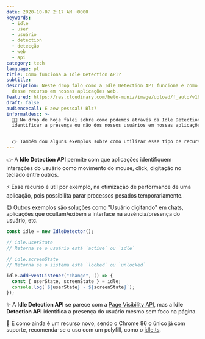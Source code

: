 ```yaml
---
date: 2020-10-07 2:17 AM +0000
keywords:
  - idle
  - user
  - usuário
  - detection
  - detecção
  - web
  - api
category: tech
language: pt
title: Como funciona a Idle Detection API?
subtitle:
description: Neste drop falo como a Idle Detection API funciona e como usufruir
  desse recurso em nossas aplicações web.
featured: https://res.cloudinary.com/beto-muniz/image/upload/f_auto/v1601858045/Titulo_Site_1_j6hxtp.jpg
draft: false
audiencecall: E aew pessoal! Blz?
informaldesc: >-
  👨‍💻 No drop de hoje falei sobre como podemos através da Idle Detection API
  identificar a presença ou não dos nossos usuários em nossas aplicações.


  👉 Também dou alguns exemplos sobre como utilizar esse tipo de recurso e muito mais.
---
```


👉 A **Idle Detection API** permite com que aplicações identifiquem interações do usuário como movimento do mouse, click, digitação no teclado entre outros.

⚡️ Esse recurso é útil por exemplo, na otimização de performance de uma aplicação, pois possibilita parar processos pesados temporariamente.

😋 Outros exemplos são soluções como "Usuário digitando" em chats, aplicações que ocultam/exibem a interface na ausência/presença do usuário, etc.

```javascript
const idle = new IdleDetector();

// idle.userState
// Retorna se o usuário está `active` ou `idle`

// idle.screenState
// Retorna se o sistema está `locked` ou `unlocked`

idle.addEventListener("change", () => {
  const { userState, screenState } = idle;
  console.log(`${userState} - ${screenState}`);
});
```

✨ A **Idle Detection API** se parece com a [Page Visibility API](https://developer.mozilla.org/en-US/docs/Web/API/Page_Visibility_API), mas a **Idle Detection API** identifica a presença do usuário mesmo sem foco na página.

🧪 E como ainda é um recurso novo, sendo o Chrome 86 o único já com suporte, recomenda-se o uso com um polyfill, como o [idle.ts](https://github.com/dropbox/idle.ts).
